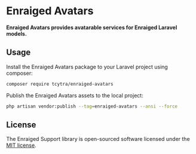 # Enraiged Avatars

**Enraiged Avatars provides avatarable services for Enraiged Laravel models.**


## Usage

Install the Enraiged Avatars package to your Laravel project using composer:

```bash
composer require tcytra/enraiged-avatars
```

Publish the Enraiged Avatars assets to the local project:

```bash
php artisan vendor:publish --tag=enraiged-avatars --ansi --force
```


## License

The Enraiged Support library is open-sourced software licensed under the [MIT license](LICENSE.md).
